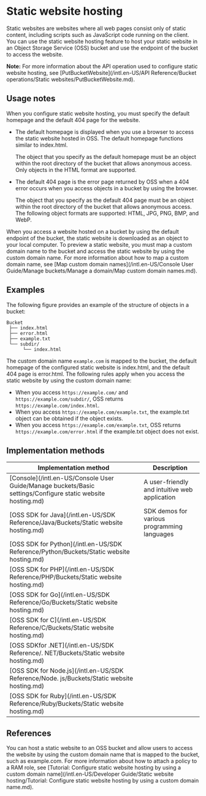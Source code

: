 # Static website hosting

Static websites are websites where all web pages consist only of static content, including scripts such as JavaScript code running on the client. You can use the static website hosting feature to host your static website in an Object Storage Service \(OSS\) bucket and use the endpoint of the bucket to access the website.

**Note:** For more information about the API operation used to configure static website hosting, see [PutBucketWebsite](/intl.en-US/API Reference/Bucket operations/Static websites/PutBucketWebsite.md).

## Usage notes

When you configure static website hosting, you must specify the default homepage and the default 404 page for the website.

-   The default homepage is displayed when you use a browser to access the static website hosted in OSS. The default homepage functions similar to index.html.

    The object that you specify as the default homepage must be an object within the root directory of the bucket that allows anonymous access. Only objects in the HTML format are supported.

-   The default 404 page is the error page returned by OSS when a 404 error occurs when you access objects in a bucket by using the browser.

    The object that you specify as the default 404 page must be an object within the root directory of the bucket that allows anonymous access. The following object formats are supported: HTML, JPG, PNG, BMP, and WebP.


When you access a website hosted on a bucket by using the default endpoint of the bucket, the static website is downloaded as an object to your local computer. To preview a static website, you must map a custom domain name to the bucket and access the static website by using the custom domain name. For more information about how to map a custom domain name, see [Map custom domain names](/intl.en-US/Console User Guide/Manage buckets/Manage a domain/Map custom domain names.md).

## Examples

The following figure provides an example of the structure of objects in a bucket:

```
Bucket
 ├── index.html
 ├── error.html
 ├── example.txt
 └── subdir/
      └── index.html
```

The custom domain name `example.com` is mapped to the bucket, the default homepage of the configured static website is index.html, and the default 404 page is error.html. The following rules apply when you access the static website by using the custom domain name:

-   When you access `https://example.com/` and `https://example.com/subdir/`, OSS returns `https://example.com/index.html`.
-   When you access `https://example.com/example.txt`, the example.txt object can be obtained if the object exists.
-   When you access `https://example.com/example.txt`, OSS returns `https://example.com/error.html` if the example.txt object does not exist.

## Implementation methods

|Implementation method|Description|
|---------------------|-----------|
|[Console](/intl.en-US/Console User Guide/Manage buckets/Basic settings/Configure static website hosting.md)|A user-friendly and intuitive web application|
|[OSS SDK for Java](/intl.en-US/SDK Reference/Java/Buckets/Static website hosting.md)|SDK demos for various programming languages|
|[OSS SDK for Python](/intl.en-US/SDK Reference/Python/Buckets/Static website hosting.md)|
|[OSS SDK for PHP](/intl.en-US/SDK Reference/PHP/Buckets/Static website hosting.md)|
|[OSS SDK for Go](/intl.en-US/SDK Reference/Go/Buckets/Static website hosting.md)|
|[OSS SDK for C](/intl.en-US/SDK Reference/C/Buckets/Static website hosting.md)|
|[OSS SDKfor .NET](/intl.en-US/SDK Reference/. NET/Buckets/Static website hosting.md)|
|[OSS SDK for Node.js](/intl.en-US/SDK Reference/Node. js/Buckets/Static website hosting.md)|
|[OSS SDK for Ruby](/intl.en-US/SDK Reference/Ruby/Buckets/Static website hosting.md)|

## References

You can host a static website to an OSS bucket and allow users to access the website by using the custom domain name that is mapped to the bucket, such as example.com. For more information about how to attach a policy to a RAM role, see [Tutorial: Configure static website hosting by using a custom domain name](/intl.en-US/Developer Guide/Static website hosting/Tutorial: Configure static website hosting by using a custom domain name.md).

